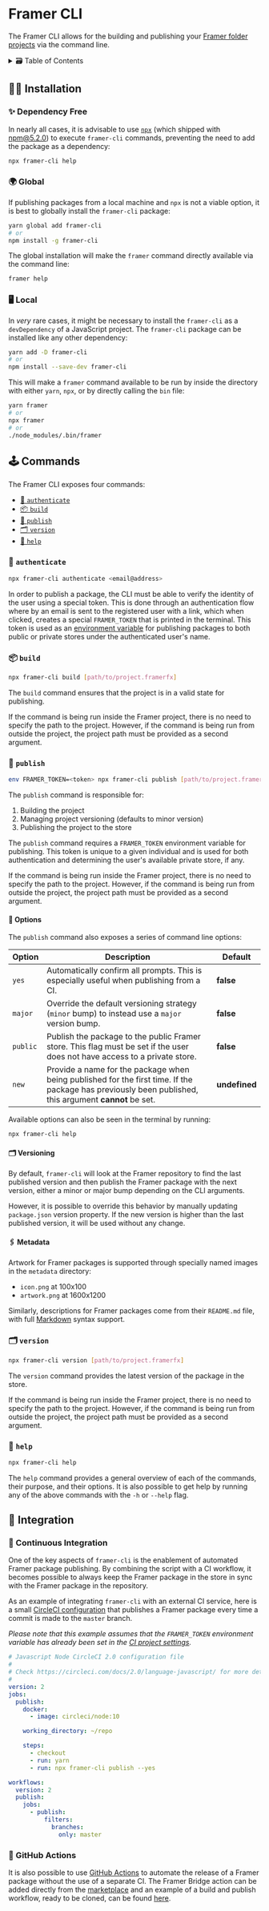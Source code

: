 # Framer CLI

The Framer CLI allows for the building and publishing your [Framer folder projects](https://framer.gitbook.io/teams/integrations#folder-projects) via the command line.

<details>
<summary>🗃 Table of Contents</summary>

-   [Installation](#-installation)
    -   [Dependency Free](#-dependency-free)
    -   [Global](#-global)
    -   [Local](#-local)
-   [Commands](#-commands)
    -   [`authenticate`](#-authenticate)
    -   [`build`](#-build)
    -   [`publish`](#-publish)
        -   [Options](#-options)
        -   [Versioning](#-versioning)
        -   [Metadata](#-metadata)
    -   [`version`](#-version)
    -   [`help`](#-help)
-   [Integration](#-integration)
    -   [Continuous Integration](#-continuous-integration)
    -   [GitHub Actions](#-github-actions)

</details>

## 👩‍💻 Installation

### ✨ Dependency Free

In nearly all cases, it is advisable to use [`npx`](https://www.npmjs.com/package/npx) (which shipped with npm@5.2.0) to execute `framer-cli` commands, preventing the need to add the package as a dependency:

```sh
npx framer-cli help
```

### 🌍 Global

If publishing packages from a local machine and `npx` is not a viable option, it is best to globally install the `framer-cli` package:

```sh
yarn global add framer-cli
# or
npm install -g framer-cli
```

The global installation will make the `framer` command directly available via the command line:

```sh
framer help
```

### 🖥 Local

In _very_ rare cases, it might be necessary to install the `framer-cli` as a `devDependency` of a JavaScript project. The `framer-cli` package can be installed like any other dependency:

```sh
yarn add -D framer-cli
# or
npm install --save-dev framer-cli
```

This will make a `framer` command available to be run by inside the directory with either `yarn`, `npx`, or by directly calling the `bin` file:

```sh
yarn framer
# or
npx framer
# or
./node_modules/.bin/framer
```

## 🕹 Commands

The Framer CLI exposes four commands:

-   [🔑 `authenticate`](#-authenticate)
-   [📦 `build`](#-build)
-   [🚀 `publish`](#-publish)
-   [🗂 `version`](#-version)
-   [📖 `help`](#-help)

### 🔑 `authenticate`

```sh
npx framer-cli authenticate <email@address>
```

In order to publish a package, the CLI must be able to verify the identity of the user using a special token. This is done through an authentication flow where by an email is sent to the registered user with a link, which when clicked, creates a special `FRAMER_TOKEN` that is printed in the terminal. This token is used as an [environment variable](https://en.wikipedia.org/wiki/Environment_variable) for publishing packages to both public or private stores under the authenticated user's name.

### 📦 `build`

```sh
npx framer-cli build [path/to/project.framerfx]
```

The `build` command ensures that the project is in a valid state for publishing.

If the command is being run inside the Framer project, there is no need to specify the path to the project. However, if the command is being run from outside the project, the project path must be provided as a second argument.

### 🚀 `publish`

```sh
env FRAMER_TOKEN=<token> npx framer-cli publish [path/to/project.framerfx] [--yes] [--major] [--public] [--new=<name>]
```

The `publish` command is responsible for:

1. Building the project
1. Managing project versioning (defaults to minor version)
1. Publishing the project to the store

The `publish` command requires a `FRAMER_TOKEN` environment variable for publishing. This token is unique to a given individual and is used for both authentication and determining the user's available private store, if any.

If the command is being run inside the Framer project, there is no need to specify the path to the project. However, if the command is being run from outside the project, the project path must be provided as a second argument.

#### 📑 Options

The `publish` command also exposes a series of command line options:

| **Option** | **Description**                                                                                                                                        | **Default**   |
| ---------- | ------------------------------------------------------------------------------------------------------------------------------------------------------ | ------------- |
| `yes`      | Automatically confirm all prompts. This is especially useful when publishing from a CI.                                                                | **false**     |
| `major`    | Override the default versioning strategy (`minor` bump) to instead use a `major` version bump.                                                         | **false**     |
| `public`   | Publish the package to the public Framer store. This flag must be set if the user does not have access to a private store.                             | **false**     |
| `new`      | Provide a name for the package when being published for the first time. If the package has previously been published, this argument **cannot** be set. | **undefined** |

Available options can also be seen in the terminal by running:

```sh
npx framer-cli help
```

#### 🗂 Versioning

By default, `framer-cli` will look at the Framer repository to find the last published version and then publish the Framer package with the next version, either a minor or major bump depending on the CLI arguments.

However, it is possible to override this behavior by manually updating `package.json` version property. If the new version is higher than the last published version, it will be used without any change.

#### 🖇 Metadata

Artwork for Framer packages is supported through specially named images in the `metadata` directory:

-   `icon.png` at 100x100
-   `artwork.png` at 1600x1200

Similarly, descriptions for Framer packages come from their `README.md` file, with full [Markdown](https://guides.github.com/features/mastering-markdown) syntax support.

### 🗂 `version`

```sh
npx framer-cli version [path/to/project.framerfx]
```

The `version` command provides the latest version of the package in the store.

If the command is being run inside the Framer project, there is no need to specify the path to the project. However, if the command is being run from outside the project, the project path must be provided as a second argument.

### 📖 `help`

```sh
npx framer-cli help
```

The `help` command provides a general overview of each of the commands, their purpose, and their options. It is also possible to get help by running any of the above commands with the `-h` or `--help` flag.

## 🔮 Integration

### 🚚 Continuous Integration

One of the key aspects of `framer-cli` is the enablement of automated Framer package publishing. By combining the script with a CI workflow, it becomes possible to always keep the Framer package in the store in sync with the Framer package in the repository.

As an example of integrating `framer-cli` with an external CI service, here is a small [CircleCI configuration](https://circleci.com/docs/2.0/configuration-reference) that publishes a Framer package every time a commit is made to the `master` branch.

_Please note that this example assumes that the `FRAMER_TOKEN` environment variable has already been set in the [CI project settings](https://circleci.com/docs/2.0/env-vars/#setting-an-environment-variable-in-a-project)._

<!-- prettier-ignore -->
```yml
# Javascript Node CircleCI 2.0 configuration file
#
# Check https://circleci.com/docs/2.0/language-javascript/ for more details
#
version: 2
jobs:
  publish:
    docker:
      - image: circleci/node:10

    working_directory: ~/repo

    steps:
      - checkout
      - run: yarn
      - run: npx framer-cli publish --yes

workflows:
  version: 2
  publish:
    jobs:
      - publish:
          filters:
            branches:
              only: master
```

### 🤖 GitHub Actions

It is also possible to use [GitHub Actions](https://github.com/features/actions) to automate the release of a Framer package without the use of a separate CI. The Framer Bridge action can be added directly from the [marketplace](https://github.com/marketplace/actions/framer-bridge-action) and an example of a build and publish workflow, ready to be cloned, can be found [here](https://github.com/framer/framer-bridge-starter-kit/blob/master/.github/main.workflow).
